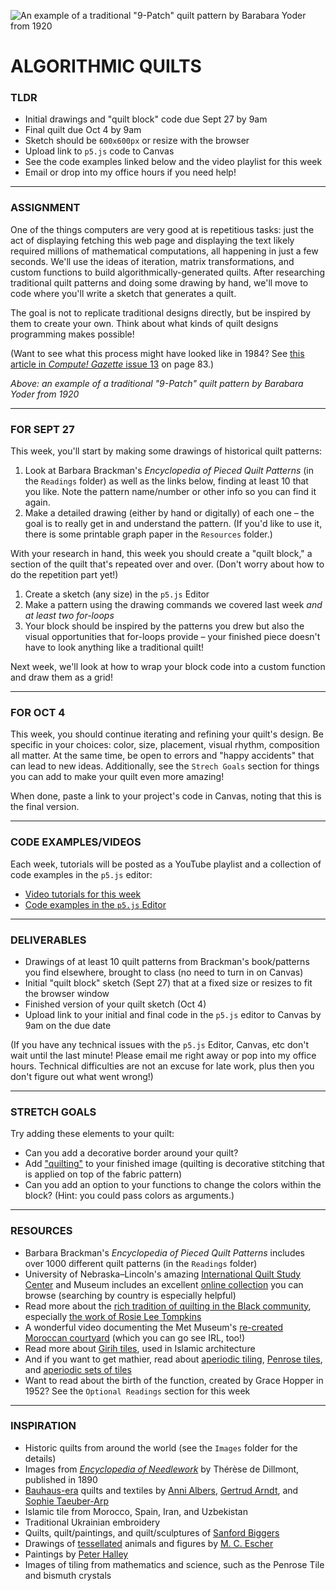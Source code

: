 ![An example of a traditional "9-Patch" quilt pattern by Barabara Yoder from 1920](https://raw.githubusercontent.com/jeffThompson/CreativeProgramming1/master/Week02_IterationAndLoops/Images/Quilts/BarbaraYoder_NinePatch_1920-detail.jpg)

# ALGORITHMIC QUILTS

### TLDR  
* Initial drawings and "quilt block" code due Sept 27 by 9am
* Final quilt due Oct 4 by 9am
* Sketch should be `600x600px` or resize with the browser  
* Upload link to `p5.js` code to Canvas  
* See the code examples linked below and the video playlist for this week  
* Email or drop into my office hours if you need help!  

***

### ASSIGNMENT  
One of the things computers are very good at is repetitious tasks: just the act of displaying fetching this web page and displaying the text likely required millions of mathematical computations, all happening in just a few seconds. We'll use the ideas of iteration, matrix transformations, and custom functions to build algorithmically-generated quilts. After researching traditional quilt patterns and doing some drawing by hand, we'll move to code where you'll write a sketch that generates a quilt. 

The goal is not to replicate traditional designs directly, but be inspired by them to create your own. Think about what kinds of quilt designs programming makes possible!

(Want to see what this process might have looked like in 1984? See [this article in *Compute! Gazette* issue 13](https://archive.org/stream/1984-07-computegazette/Compute_Gazette_Issue_13_1984_Jul#page/n85/mode/2up) on page 83.)

*Above: an example of a traditional "9-Patch" quilt pattern by Barabara Yoder from 1920*

***

### FOR SEPT 27  
This week, you'll start by making some drawings of historical quilt patterns:  

1. Look at Barbara Brackman's *Encyclopedia of Pieced Quilt Patterns* (in the `Readings` folder) as well as the links below, finding at least 10 that you like. Note the pattern name/number or other info so you can find it again.  
2. Make a detailed drawing (either by hand or digitally) of each one – the goal is to really get in and understand the pattern. (If you'd like to use it, there is some printable graph paper in the `Resources` folder.)

With your research in hand, this week you should create a "quilt block," a section of the quilt that's repeated over and over. (Don't worry about how to do the repetition part yet!)

1. Create a sketch (any size) in the `p5.js` Editor  
2. Make a pattern using the drawing commands we covered last week *and at least two for-loops*  
3. Your block should be inspired by the patterns you drew but also the visual opportunities that for-loops provide – your finished piece doesn't have to look anything like a traditional quilt!  

Next week, we'll look at how to wrap your block code into a custom function and draw them as a grid!

***

### FOR OCT 4
This week, you should continue iterating and refining your quilt's design. Be specific in your choices: color, size, placement, visual rhythm, composition all matter. At the same time, be open to errors and "happy accidents" that can lead to new ideas. Additionally, see the `Strech Goals` section for things you can add to make your quilt even more amazing!

When done, paste a link to your project's code in Canvas, noting that this is the final version.

***

### CODE EXAMPLES/VIDEOS  
Each week, tutorials will be posted as a YouTube playlist and a collection of code examples in the `p5.js` editor:

* [Video tutorials for this week](https://www.youtube.com/playlist?list=PLsGCUnpinsDmS_p4z6oSGWvHQ__Nmd-g6)  
* [Code examples in the `p5.js` Editor](https://editor.p5js.org/jeffThompson/collections/k7E124gxp)  

***

### DELIVERABLES  
* Drawings of at least 10 quilt patterns from Brackman's book/patterns you find elsewhere, brought to class (no need to turn in on Canvas)  
* Initial "quilt block" sketch (Sept 27) that at a fixed size or resizes to fit the browser window  
* Finished version of your quilt sketch (Oct 4)  
* Upload link to your initial and final code in the `p5.js` editor to Canvas by 9am on the due date  

(If you have any technical issues with the `p5.js` Editor, Canvas, etc don't wait until the last minute! Please email me right away or pop into my office hours. Technical difficulties are not an excuse for late work, plus then you don't figure out what went wrong!)

***

### STRETCH GOALS  
Try adding these elements to your quilt:

* Can you add a decorative border around your quilt?  
* Add ["quilting"](https://en.wikipedia.org/wiki/Quilting) to your finished image (quilting is decorative stitching that is applied on top of the fabric pattern)  
* Can you add an option to your functions to change the colors within the block? (Hint: you could pass colors as arguments.)  

***

### RESOURCES  
* Barbara Brackman's *Encyclopedia of Pieced Quilt Patterns* includes over 1000 different quilt patterns (in the `Readings` folder)  
* University of Nebraska–Lincoln's amazing [International Quilt Study Center](http://www.quiltstudy.org) and Museum includes an excellent [online collection](http://www.quiltstudy.org/collections/search.html) you can browse (searching by country is especially helpful)  
* Read more about the [rich tradition of quilting in the Black community](https://datebook.sfchronicle.com/art-exhibits/uc-berkeley-art-museum-inherits-grand-trove-of-nearly-3000-african-american-quilts), especially [the work of Rosie Lee Tompkins](https://www.nytimes.com/interactive/2020/06/26/arts/design/rosie-lee-tompkins-quilts.html)  
* A wonderful video documenting the Met Museum's [re-created Moroccan courtyard](https://www.youtube.com/watch?v=Og6cTlwBTrk) (which you can go see IRL, too!)  
* Read more about [Girih tiles](https://en.wikipedia.org/wiki/Girih_tiles), used in Islamic architecture  
* And if you want to get mathier, read about [aperiodic tiling](https://en.wikipedia.org/wiki/Aperiodic_tiling), [Penrose tiles](https://en.wikipedia.org/wiki/Penrose_tiling), and [aperiodic sets of tiles](https://en.wikipedia.org/wiki/List_of_aperiodic_sets_of_tiles)  
* Want to read about the birth of the function, created by Grace Hopper in 1952? See the `Optional Readings` section for this week  

***

### INSPIRATION  
* Historic quilts from around the world (see the `Images` folder for the details)  
* Images from [*Encyclopedia of Needlework*](https://archive.org/details/encyclopediaofne00dill) by Thérèse de Dillmont, published in 1890  
* [Bauhaus-era](https://en.wikipedia.org/wiki/Bauhaus) quilts and textiles by [Anni Albers](https://en.wikipedia.org/wiki/Anni_Albers), [Gertrud Arndt](https://en.wikipedia.org/wiki/Gertrud_Arndt), and [Sophie Taeuber-Arp](https://en.wikipedia.org/wiki/Sophie_Taeuber-Arp)  
* Islamic tile from Morocco, Spain, Iran, and Uzbekistan  
* Traditional Ukrainian embroidery  
* Quilts, quilt/paintings, and quilt/sculptures of [Sanford Biggers](http://www.marianneboeskygallery.com/artists/sanford-biggers)  
* Drawings of [tessellated](https://en.wikipedia.org/wiki/Tessellation) animals and figures by [M. C. Escher](https://en.wikipedia.org/wiki/M._C._Escher)  
* Paintings by [Peter Halley](http://www.peterhalley.com/)  
* Images of tiling from mathematics and science, such as the Penrose Tile and bismuth crystals  

